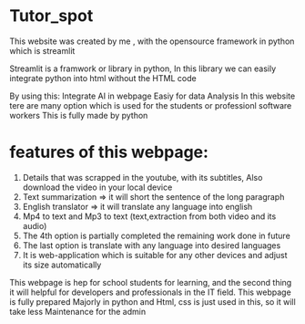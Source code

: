 # Tutor_spot

This website was created by me , with the opensource framework in python which is streamlit

Streamlit is a framwork or library in python, In this library we can easily integrate python into html without the HTML code

By using this:
Integrate AI in webpage
Easiy for data Analysis
In this website tere are many option which is used for the students or professionl software workers This is fully made by python

# features of this webpage:

  1. Details that was scrapped in the youtube, with its subtitles, Also download the video in your local device
  2. Text summarization => it will short the sentence of the long paragraph
  3. English translator => it will translate any language into english 
  4. Mp4 to text and Mp3 to text (text,extraction from both video and its audio)
  5. The 4th option is partially completed the remaining work done in future
  6. The last option is translate with any language into desired languages
  7. It is web-application which is suitable for any other devices and adjust its size automatically 
 
 This webpage is hep for school students for learning, and the second thing it will helpful for developers and 
    professionals in the IT field.
 This webpage is fully prepared Majorly in python and Html, css is just used in this, so it will take less Maintenance 
       for the admin 
